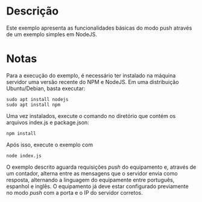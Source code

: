 # Descrição

Este exemplo apresenta as funcionalidades básicas do modo push através de um exemplo simples em NodeJS.

# Notas

Para a execução do exemplo, é necessário ter instalado na máquina servidor uma versão recente do NPM e NodeJS. Em uma distribuição Ubuntu/Debian, basta executar:

```
sudo apt install nodejs
sudo apt install npm
```

Uma vez instalados, execute o comando no diretório que contém os arquivos index.js e package.json:

```
npm install
```

Após isso, execute o exemplo com

```
node index.js
```

O exemplo descrito aguarda requisições _push_ do equipamento e, através de um contador, alterna entre as mensagens que o servidor envia como resposta, alternando a linguagem do equipamente entre português, espanhol e inglês. O equipamento já deve estar configurado previamente no modo _push_ com a porta e o IP do servidor corretos.